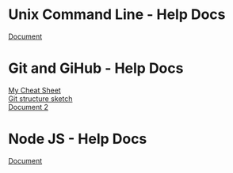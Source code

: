 # Unix Command Line - Help Docs
[Document](https://github.com/oshani-jayawardane/WebDevelopment/blob/main/_Help_Docs/CLI-help-docs.pdf) <br/>

# Git and GiHub - Help Docs
[My Cheat Sheet](https://github.com/oshani-jayawardane/WebDevelopment/blob/main/_Help_Docs/Git%20Help%20-%20Cheatsheet.pdf) <br/>
[Git structure sketch](https://github.com/oshani-jayawardane/WebDevelopment/blob/main/_Help_Docs/Git-Cheatsheet.pdf) <br/>
[Document 2](https://github.com/oshani-jayawardane/WebDevelopment/blob/main/_Help_Docs/atlassian-git-cheatsheet.pdf) <br/>

# Node JS - Help Docs
[Document]() <br/>
